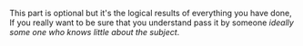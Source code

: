This part is optional but it's the logical results of everything you have done,
If you really want to be sure that you understand pass it by someone _ideally some one who knows little about the subject_.
